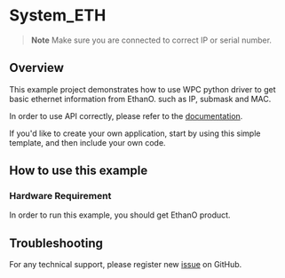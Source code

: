 # System_ETH
> **Note**
> Make sure you are connected to correct IP or serial number.

## Overview

This example project demonstrates how to use WPC python driver to get basic ethernet information from EthanO.
such as IP, submask and MAC.

In order to use API correctly, please refer to the [documentation](https://wpc-systems-ltd.github.io/WPC_Python_driver_release/).

If you'd like to create your own application, start by using this simple template, and then include your own code.

## How to use this example

### Hardware Requirement

In order to run this example, you should get EthanO product.

## Troubleshooting

For any technical support, please register new [issue](https://github.com/WPC-Systems-Ltd/WPC_Python_driver_release/issues) on GitHub.